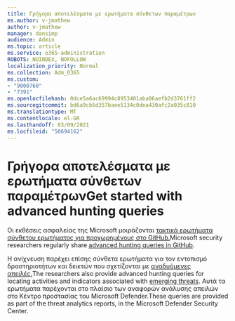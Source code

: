 ```yaml
---
title: Γρήγορα αποτελέσματα με ερωτήματα σύνθετων παραμέτρων
ms.author: v-jmathew
author: v-jmathew
manager: dansimp
audience: Admin
ms.topic: article
ms.service: o365-administration
ROBOTS: NOINDEX, NOFOLLOW
localization_priority: Normal
ms.collection: Adm_O365
ms.custom:
- "9000760"
- "7391"
ms.openlocfilehash: 0dce5a6ac69994c8953401aba06aefb2d3761ff2
ms.sourcegitcommit: bd6a9cb5d357baee5134c0dea430afc2a035c810
ms.translationtype: MT
ms.contentlocale: el-GR
ms.lasthandoff: 03/09/2021
ms.locfileid: "50694162"
---
```

# <a name="get-started-with-advanced-hunting-queries"></a><span data-ttu-id="b71e6-102">Γρήγορα αποτελέσματα με ερωτήματα σύνθετων παραμέτρων</span><span class="sxs-lookup"><span data-stu-id="b71e6-102">Get started with advanced hunting queries</span></span>

<span data-ttu-id="b71e6-103">Οι εκθέσεις ασφαλείας της Microsoft μοιράζονται [τακτικά ερωτήματα σύνθετου ερωτήματος για προχωρημένους στο GitHub.](https://go.microsoft.com/fwlink/?linkid=2144624)</span><span class="sxs-lookup"><span data-stu-id="b71e6-103">Microsoft security researchers regularly share [advanced hunting queries in GitHub](https://go.microsoft.com/fwlink/?linkid=2144624).</span></span>

<span data-ttu-id="b71e6-104">Η ανίχνευση παρέχει επίσης σύνθετα ερωτήματα για τον εντοπισμό δραστηριοτήτων και δεικτών που σχετίζονται με [αναδυόμενες απειλές.](https://go.microsoft.com/fwlink/?linkid=2145808)</span><span class="sxs-lookup"><span data-stu-id="b71e6-104">The researchers also provide advanced hunting queries for locating activities and indicators associated with [emerging threats](https://go.microsoft.com/fwlink/?linkid=2145808).</span></span> <span data-ttu-id="b71e6-105">Αυτά τα ερωτήματα παρέχονται στο πλαίσιο των αναφορών ανάλυσης απειλών στο Κέντρο προστασίας του Microsoft Defender.</span><span class="sxs-lookup"><span data-stu-id="b71e6-105">These queries are provided as part of the threat analytics reports, in the Microsoft Defender Security Center.</span></span>
